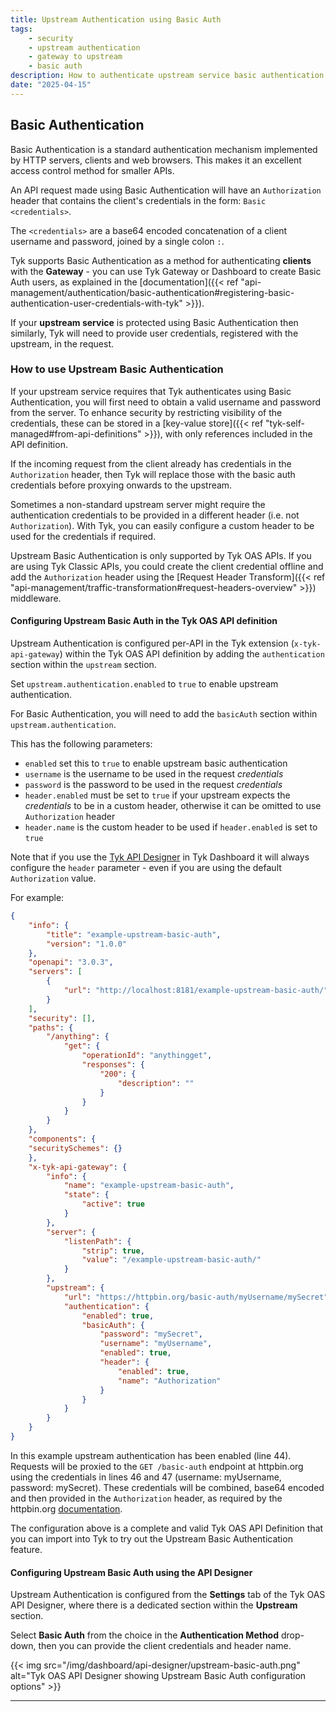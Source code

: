 ```yaml
---
title: Upstream Authentication using Basic Auth
tags:
    - security
    - upstream authentication
    - gateway to upstream
    - basic auth
description: How to authenticate upstream service basic authentication
date: "2025-04-15"
---
```



## Basic Authentication

Basic Authentication is a standard authentication mechanism implemented by HTTP servers, clients and web browsers. This makes it an excellent access control method for smaller APIs.

An API request made using Basic Authentication will have an `Authorization` header that contains the client's credentials in the form: `Basic <credentials>`.

The `<credentials>` are a base64 encoded concatenation of a client username and password, joined by a single colon `:`.

Tyk supports Basic Authentication as a method for authenticating **clients** with the **Gateway** - you can use Tyk Gateway or Dashboard to create Basic Auth users, as explained in the [documentation]({{< ref "api-management/authentication/basic-authentication#registering-basic-authentication-user-credentials-with-tyk" >}}).

If your **upstream service** is protected using Basic Authentication then similarly, Tyk will need to provide user credentials, registered with the upstream, in the request.

### How to use Upstream Basic Authentication

If your upstream service requires that Tyk authenticates using Basic Authentication, you will first need to obtain a valid username and password from the server. To enhance security by restricting visibility of the credentials, these can be stored in a [key-value store]({{< ref "tyk-self-managed#from-api-definitions" >}}), with only references included in the API definition.

If the incoming request from the client already has credentials in the `Authorization` header, then Tyk will replace those with the basic auth credentials before proxying onwards to the upstream.

Sometimes a non-standard upstream server might require the authentication credentials to be provided in a different header (i.e. not `Authorization`). With Tyk, you can easily configure a custom header to be used for the credentials if required.

Upstream Basic Authentication is only supported by Tyk OAS APIs. If you are using Tyk Classic APIs, you could create the client credential offline and add the `Authorization` header using the [Request Header Transform]({{< ref "api-management/traffic-transformation#request-headers-overview" >}}) middleware.

#### Configuring Upstream Basic Auth in the Tyk OAS API definition

Upstream Authentication is configured per-API in the Tyk extension (`x-tyk-api-gateway`) within the Tyk OAS API definition by adding the `authentication` section within the `upstream` section.

Set `upstream.authentication.enabled` to `true` to enable upstream authentication.

For Basic Authentication, you will need to add the `basicAuth` section within `upstream.authentication`.

This has the following parameters:
- `enabled` set this to `true` to enable upstream basic authentication
- `username` is the username to be used in the request *credentials*
- `password` is the password to be used in the request *credentials*
- `header.enabled` must be set to `true` if your upstream expects the *credentials* to be in a custom header, otherwise it can be omitted to use `Authorization` header 
- `header.name` is the custom header to be used if `header.enabled` is set to `true`

Note that if you use the [Tyk API Designer](#configuring-upstream-basic-auth-using-the-api-designer) in Tyk Dashboard it will always configure the `header` parameter - even if you are using the default `Authorization` value.

For example:

```json {hl_lines=["43-54"],linenos=true, linenostart=1}
{
    "info": {
        "title": "example-upstream-basic-auth",
        "version": "1.0.0"
    },
    "openapi": "3.0.3",
    "servers": [
        {
            "url": "http://localhost:8181/example-upstream-basic-auth/"
        }
    ],
    "security": [],
    "paths": {
        "/anything": {
            "get": {
                "operationId": "anythingget",
                "responses": {
                    "200": {
                        "description": ""
                    }
                }
            }
        }
    },
    "components": {
    "securitySchemes": {}
    },
    "x-tyk-api-gateway": {
        "info": {
            "name": "example-upstream-basic-auth",
            "state": {
                "active": true
            }
        },
        "server": {
            "listenPath": {
                "strip": true,
                "value": "/example-upstream-basic-auth/"
            }
        },
        "upstream": {
            "url": "https://httpbin.org/basic-auth/myUsername/mySecret",
            "authentication": {
                "enabled": true,
                "basicAuth": {
                    "password": "mySecret",
                    "username": "myUsername",
                    "enabled": true,
                    "header": {
                        "enabled": true,
                        "name": "Authorization"
                    }
                }
            }
        }
    }
}
```

In this example upstream authentication has been enabled (line 44). Requests will be proxied to the `GET /basic-auth` endpoint at httpbin.org using the credentials in lines 46 and 47 (username: myUsername, password: mySecret). These credentials will be combined, base64 encoded and then provided in the `Authorization` header, as required by the httpbin.org [documentation](https://httpbin.org/#/Auth/get_basic_auth__user___passwd_").

The configuration above is a complete and valid Tyk OAS API Definition that you can import into Tyk to try out the Upstream Basic Authentication feature.

#### Configuring Upstream Basic Auth using the API Designer

Upstream Authentication is configured from the **Settings** tab of the Tyk OAS API Designer, where there is a dedicated section within the **Upstream** section.

Select **Basic Auth** from the choice in the **Authentication Method** drop-down, then you can provide the client credentials and header name.

{{< img src="/img/dashboard/api-designer/upstream-basic-auth.png" alt="Tyk OAS API Designer showing Upstream Basic Auth configuration options" >}}

<hr>
